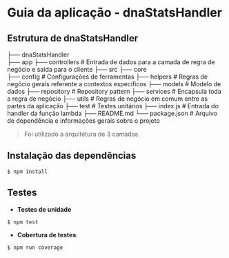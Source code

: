 # Guia da aplicação - dnaStatsHandler

## Estrutura de dnaStatsHandler

├── dnaStatsHandler                       
    ├── app
        ├── controllers          # Entrada de dados para a camada de regra de negócio e saída para o cliente
    ├── src
        ├── core                   
            ├── config           # Configurações de ferramentas
            ├── helpers          # Regras de negócio gerais referente a contextos específicos
            ├── models           # Modelo de dados
            ├── repository       # Repository pattern
            ├── services         # Encapsula toda a regra de negócio
            ├── utils            # Regras de negócio em comum entre as partes da aplicação
    ├── test                     # Testes unitários
    ├── index.js                 # Entrada do handler da função lambda
    ├── README.md
    └── package.json             # Arquivo de dependência e informações gerais sobre o projeto

> Foi utilizado a arquitetura de 3 camadas.

## Instalação das dependências
```
$ npm install
```
## Testes
- **Testes de unidade**
```
$ npm test
```
- **Cobertura de testes**:
```
$ npm run coverage
```

